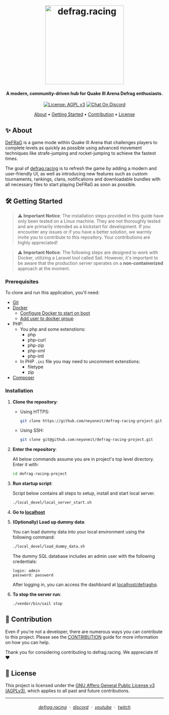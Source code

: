 <h1 align="center">
  <a href="https://defrag.racing">
    <img alt="defrag.racing" src="public/images/logo.png" width="250">
  </a>
</h1>

<h4 align="center">
  A modern, community-driven hub for Quake III Arena Defrag enthusiasts.
</h4>

<p align="center">
  <a href="https://www.gnu.org/licenses/agpl-3.0"><img alt="License: AGPL v3" src="https://img.shields.io/badge/License-AGPL%20v3-blue.svg?style=for-the-badge"></a>
  <a href="https://discord.defrag.racing/"><img alt="Chat On Discord" src="https://img.shields.io/badge/chat-on%20discord-7289da?style=for-the-badge&logo=discord&logoColor=white"></a>
</p>

<p align="center">
  <a href="#sparkles-about">About</a> •
  <a href="#hammer_and_wrench-getting-started">Getting Started</a> •
  <a href="#handshake-contribution">Contribution</a> •
  <a href="#scroll-license">License</a>
</p>

## :sparkles: About

[DeFRaG](https://en.wikipedia.org/wiki/DeFRaG) is a game mode within Quake III Arena that challenges players to complete levels as quickly as possible using advanced movement techniques like strafe-jumping and rocket-jumping to achieve the fastest times.

The goal of [defrag.racing](https://defrag.racing) is to refresh the game by adding a modern and user-friendly UI, as well as introducing new features such as custom tournaments, rankings, clans, notifications and downloadable bundles with all necessary files to start playing DeFRaG as soon as possible.

## :hammer_and_wrench: Getting Started

> :warning: **Important Notice**: The installation steps provided in this guide have only been tested on a Linux machine. They are not thoroughly tested and are primarily intended as a kickstart for development. If you encounter any issues or if you have a better solution, we warmly invite you to contribute to this repository. Your contributions are highly appreciated!

> :warning: **Important Notice**: The following steps are designed to work with Docker, utilizing a Laravel tool called Sail. However, it's important to be aware that the production server operates on a **non-containerized** approach at the moment.

### Prerequisites

To clone and run this application, you'll need:
* [Git](https://git-scm.com)
* [Docker](https://docker.com/)
    - [Configure Docker to start on boot](https://docs.docker.com/engine/install/linux-postinstall/#configure-docker-to-start-on-boot-with-systemd)
    - [Add user to docker group](https://docs.docker.com/engine/install/linux-postinstall/#manage-docker-as-a-non-root-user)
* PHP:
    - You php and some extenstions:
        - php
        - php-curl
        - php-zip
        - php-xml
        - php-intl
    - In PHP `.ini` file you may need to uncomment extenstions:
        - filetype
        - zip
* [Composer](https://getcomposer.org)

### Installation

1. **Clone the repository**:
    - Using HTTPS:
        ```bash
        git clone https://github.com/neyoneit/defrag-racing-project.git
        ```
    - Using SSH:
        ```bash
        git clone git@github.com:neyoneit/defrag-racing-project.git
        ```

2. **Enter the repository**:

    All below commands assume you are in project's top level directory. Enter it with:
    ```bash
    cd defrag-racing-project
    ```

2. **Run startup script**:

    Script below contains all steps to setup, install and start local server.
    ```bash
    ./local_devel/local_server_start.sh
    ```

4. **Go to [localhost](http://localhost)**

5. **(Optionally) Load up dummy data**:

    You can load dummy data into your local environment using the following command:
    ```bash
    ./local_devel/load_dummy_data.sh
    ```
    The dummy SQL database includes an admin user with the following credentials:
    ```
    login: admin
    password: password
    ```
    After logging in, you can access the dashboard at [localhost/defraghq](http://localhost/defraghq).

6. **To stop the server run**:
    ```bash
    ./vendor/bin/sail stop
    ```

## :handshake: Contribution

Even if you're not a developer, there are numerous ways you can contribute to this project. Please see the [CONTRIBUTION](CONTRIBUTING.md) guide for more information on how you can help. 

Thank you for considering contributing to defrag.racing. We appreciate it! :heart:

## :scroll: License

This project is licensed under the [GNU Affero General Public License v3 (AGPLv3)](LICENSE), which applies to all past and future contributions.

---

<h6 align="center">
  <a href="https://defrag.racing">defrag.racing</a> &nbsp;&middot;&nbsp;
  <a href="https://discord.defrag.racing/">discord</a> &nbsp;&middot;&nbsp;
  <a href="https://www.youtube.com/@DefragLegends">youtube</a> &nbsp;&middot;&nbsp;
  <a href="https://www.twitch.tv/defraglive">twitch</a>
</h6>

